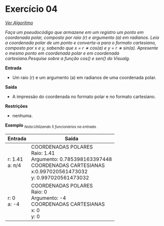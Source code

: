 # Exercício 04

[*Ver Algoritmo*](Algoritmo04.md)

*Faça um pseudocódigo que armazene em um registro um ponto em coordenada polar, composto por raio (r) e argumento (a) em radianos. Leia a coordenada polar de um ponto e converta-a para o formato cartesiano, composto por x e y, sabendo que x = r ∗ cos(a) e y = r ∗ sin(a). Apresente o mesmo ponto em coordenada polar e em coordenada cartesiana.Pesquise sobre a função cos() e sen() do Visualg.*

**Entrada**

- Um raio (r) e um argumento (a) em radianos de uma coordenada polar.

**Saída**

- A impressão do coordenada no formato polar e no formato cartesiano.

**Restrições**

- nenhuma.

 
**Exemplo**
<sub>*Nota:Utilizando 5 funcionários na entrada.*

| Entrada| Saída  |
|--------------------------|------------------------------------|
|r: 1.41<br>a: π/4|COORDENADAS POLARES<br>Raio: 1.41<br>Argumento: 0.785398163397448<br>COORDENADAS CARTESIANAS<br>x:0.997020561473032<br>y: 0.997020561473032|
|r: 0<br>a: -4|COORDENADAS POLARES<br>Raio: 0<br>Argumento: -4<br>COORDENADAS CARTESIANAS<br>x: 0<br>y: 0|
